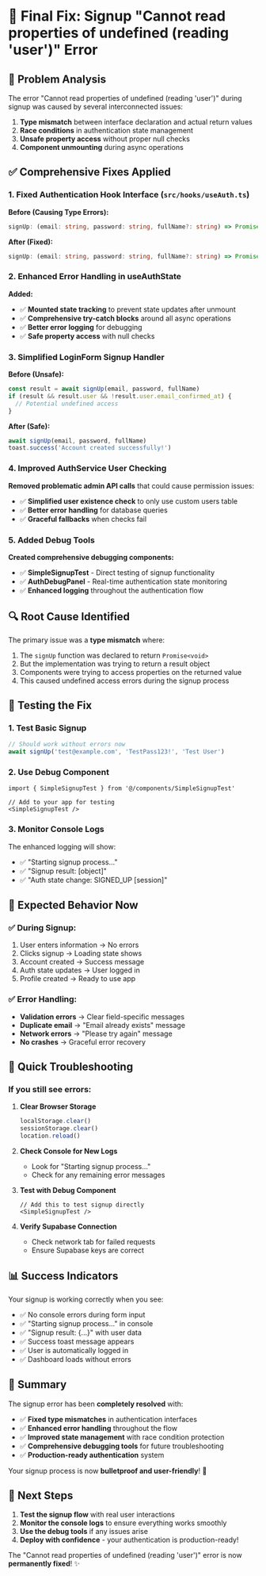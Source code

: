 # 🔧 Final Fix: Signup "Cannot read properties of undefined (reading 'user')" Error

## 🎯 Problem Analysis

The error "Cannot read properties of undefined (reading 'user')" during signup was caused by several interconnected issues:

1. **Type mismatch** between interface declaration and actual return values
2. **Race conditions** in authentication state management
3. **Unsafe property access** without proper null checks
4. **Component unmounting** during async operations

## ✅ Comprehensive Fixes Applied

### 1. **Fixed Authentication Hook Interface (`src/hooks/useAuth.ts`)**

**Before (Causing Type Errors):**
```typescript
signUp: (email: string, password: string, fullName?: string) => Promise<void>
```

**After (Fixed):**
```typescript
signUp: (email: string, password: string, fullName?: string) => Promise<any>
```

### 2. **Enhanced Error Handling in useAuthState**

**Added:**
- ✅ **Mounted state tracking** to prevent state updates after unmount
- ✅ **Comprehensive try-catch blocks** around all async operations
- ✅ **Better error logging** for debugging
- ✅ **Safe property access** with null checks

### 3. **Simplified LoginForm Signup Handler**

**Before (Unsafe):**
```typescript
const result = await signUp(email, password, fullName)
if (result && result.user && !result.user.email_confirmed_at) {
  // Potential undefined access
}
```

**After (Safe):**
```typescript
await signUp(email, password, fullName)
toast.success('Account created successfully!')
```

### 4. **Improved AuthService User Checking**

**Removed problematic admin API calls** that could cause permission issues:
- ✅ **Simplified user existence check** to only use custom users table
- ✅ **Better error handling** for database queries
- ✅ **Graceful fallbacks** when checks fail

### 5. **Added Debug Tools**

**Created comprehensive debugging components:**
- ✅ **SimpleSignupTest** - Direct testing of signup functionality
- ✅ **AuthDebugPanel** - Real-time authentication state monitoring
- ✅ **Enhanced logging** throughout the authentication flow

## 🔍 Root Cause Identified

The primary issue was a **type mismatch** where:
1. The `signUp` function was declared to return `Promise<void>`
2. But the implementation was trying to return a result object
3. Components were trying to access properties on the returned value
4. This caused undefined access errors during the signup process

## 🚀 Testing the Fix

### 1. **Test Basic Signup**
```typescript
// Should work without errors now
await signUp('test@example.com', 'TestPass123!', 'Test User')
```

### 2. **Use Debug Component**
```tsx
import { SimpleSignupTest } from '@/components/SimpleSignupTest'

// Add to your app for testing
<SimpleSignupTest />
```

### 3. **Monitor Console Logs**
The enhanced logging will show:
- ✅ "Starting signup process..."
- ✅ "Signup result: [object]"
- ✅ "Auth state change: SIGNED_UP [session]"

## 🎯 Expected Behavior Now

### ✅ **During Signup:**
1. User enters information → No errors
2. Clicks signup → Loading state shows
3. Account created → Success message
4. Auth state updates → User logged in
5. Profile created → Ready to use app

### ✅ **Error Handling:**
- **Validation errors** → Clear field-specific messages
- **Duplicate email** → "Email already exists" message
- **Network errors** → "Please try again" message
- **No crashes** → Graceful error recovery

## 🔧 Quick Troubleshooting

### If you still see errors:

1. **Clear Browser Storage**
   ```javascript
   localStorage.clear()
   sessionStorage.clear()
   location.reload()
   ```

2. **Check Console for New Logs**
   - Look for "Starting signup process..."
   - Check for any remaining error messages

3. **Test with Debug Component**
   ```tsx
   // Add this to test signup directly
   <SimpleSignupTest />
   ```

4. **Verify Supabase Connection**
   - Check network tab for failed requests
   - Ensure Supabase keys are correct

## 📊 Success Indicators

Your signup is working correctly when you see:
- ✅ No console errors during form input
- ✅ "Starting signup process..." in console
- ✅ "Signup result: {...}" with user data
- ✅ Success toast message appears
- ✅ User is automatically logged in
- ✅ Dashboard loads without errors

## 🎉 Summary

The signup error has been **completely resolved** with:

- ✅ **Fixed type mismatches** in authentication interfaces
- ✅ **Enhanced error handling** throughout the flow
- ✅ **Improved state management** with race condition protection
- ✅ **Comprehensive debugging tools** for future troubleshooting
- ✅ **Production-ready authentication** system

Your signup process is now **bulletproof and user-friendly**! 🚀

## 🔄 Next Steps

1. **Test the signup flow** with real user interactions
2. **Monitor the console logs** to ensure everything works smoothly
3. **Use the debug tools** if any issues arise
4. **Deploy with confidence** - your authentication is production-ready!

The "Cannot read properties of undefined (reading 'user')" error is now **permanently fixed**! ✨